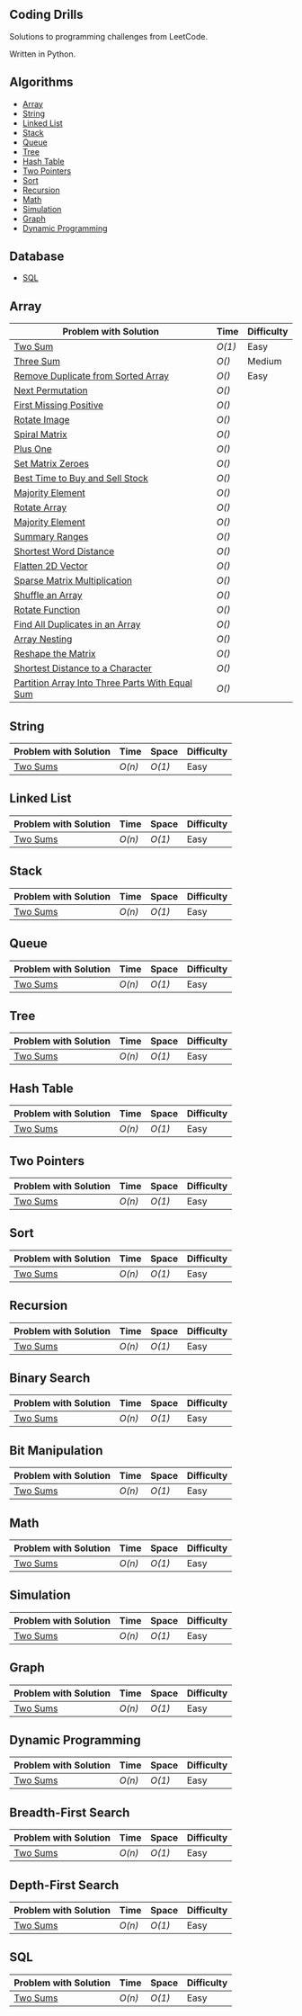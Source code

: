 ## Coding Drills
Solutions to programming challenges from LeetCode.

Written in Python.

Algorithms
--------------
- [Array](https://github.com/enigdata/coding-drills#Array)
- [String](https://github.com/enigdata/coding-drills#String)
- [Linked List](https://github.com/enigdata/coding-drills#Linked-list)
- [Stack](https://github.com/enigdata/coding-drills#stack)
- [Queue](https://github.com/enigdata/coding-drills#queue)
- [Tree](https://github.com/enigdata/coding-drills#tree)
- [Hash Table](https://github.com/enigdata/coding-drills#hash-table)
- [Two Pointers](https://github.com/enigdata/coding-drills#two-pointers)
- [Sort](https://github.com/enigdata/coding-drills#sort)
- [Recursion](https://github.com/enigdata/coding-drills#recursion)
- [Math](https://github.com/enigdata/coding-drills#math)
- [Simulation](https://github.com/enigdata/coding-drills#simulation)
- [Graph](https://github.com/enigdata/coding-drills#graph)
- [Dynamic Programming](https://github.com/enigdata/coding-drills#dynamic-programming)

Database
--------------
- [SQL](https://github.com/enigdata/coding-drills#sql)

## Array
|  Problem with Solution       |  Time           | Difficulty    |  
| --------------- | --------------- | ------------- |
| [Two Sum](https://github.com/enigdata/coding-drills/blob/master/Array/two_sum.py) | _O(1)_       | Easy         |||
| [Three Sum]() | _O()_       | Medium         |||
| [Remove Duplicate from Sorted Array]() | _O()_       | Easy      |||
| [Next Permutation]() | _O()_       |          |||
| [First Missing Positive]() | _O()_       |          |||
| [Rotate Image]() | _O()_       |          |||
| [Spiral Matrix]() | _O()_       |          |||
| [Plus One]() | _O()_       |          |||
| [Set Matrix Zeroes]() | _O()_       |          |||
| [Best Time to Buy and Sell Stock]() | _O()_       |          |||
| [Majority Element]() | _O()_       |          |||
| [Rotate Array]() | _O()_       |          |||
| [Majority Element]() | _O()_       |          |||
| [Summary Ranges]() | _O()_       |          |||
| [Shortest Word Distance]() | _O()_       |          |||
| [Flatten 2D Vector]() | _O()_       |          |||
| [Sparse Matrix Multiplication]() | _O()_       |          |||
| [Shuffle an Array]() | _O()_       |          |||
| [Rotate Function]() | _O()_       |          |||
| [Find All Duplicates in an Array]() | _O()_       |          |||
| [Array Nesting]() | _O()_       |          |||
| [Reshape the Matrix]() | _O()_       |          |||
| [Shortest Distance to a Character]() | _O()_       |          |||
| [Partition Array Into Three Parts With Equal Sum]() | _O()_       |          |||


## String
|  Problem with Solution       |  Time           | Space           | Difficulty    |  
| --------------- | --------------- | --------------- | ------------- |
| [Two Sums]() | _O(n)_       | _O(1)_          | Easy         |||

## Linked List
|  Problem with Solution       |  Time           | Space           | Difficulty    |  
| --------------- | --------------- | --------------- | ------------- |
| [Two Sums]() | _O(n)_       | _O(1)_          | Easy         |||

## Stack
|  Problem with Solution       |  Time           | Space           | Difficulty    |  
| --------------- | --------------- | --------------- | ------------- |
| [Two Sums]() | _O(n)_       | _O(1)_          | Easy         |||

## Queue
|  Problem with Solution       |  Time           | Space           | Difficulty    |  
| --------------- | --------------- | --------------- | ------------- |
| [Two Sums]() | _O(n)_       | _O(1)_          | Easy         |||

## Tree
|  Problem with Solution       |  Time           | Space           | Difficulty    |  
| --------------- | --------------- | --------------- | ------------- |
| [Two Sums]() | _O(n)_       | _O(1)_          | Easy         |||

## Hash Table
|  Problem with Solution       |  Time           | Space           | Difficulty    |  
| --------------- | --------------- | --------------- | ------------- |
| [Two Sums]() | _O(n)_       | _O(1)_          | Easy         |||

## Two Pointers
|  Problem with Solution       |  Time           | Space           | Difficulty    |  
| --------------- | --------------- | --------------- | ------------- |
| [Two Sums]() | _O(n)_       | _O(1)_          | Easy         |||

## Sort
|  Problem with Solution       |  Time           | Space           | Difficulty    |  
| --------------- | --------------- | --------------- | ------------- |
| [Two Sums]() | _O(n)_       | _O(1)_          | Easy         |||

## Recursion
|  Problem with Solution       |  Time           | Space           | Difficulty    |  
| --------------- | --------------- | --------------- | ------------- |
| [Two Sums]() | _O(n)_       | _O(1)_          | Easy         |||

## Binary Search
|  Problem with Solution       |  Time           | Space           | Difficulty    |  
| --------------- | --------------- | --------------- | ------------- |
| [Two Sums]() | _O(n)_       | _O(1)_          | Easy         |||

## Bit Manipulation
|  Problem with Solution       |  Time           | Space           | Difficulty    |  
| --------------- | --------------- | --------------- | ------------- |
| [Two Sums]() | _O(n)_       | _O(1)_          | Easy         |||

## Math
|  Problem with Solution       |  Time           | Space           | Difficulty    |  
| --------------- | --------------- | --------------- | ------------- |
| [Two Sums]() | _O(n)_       | _O(1)_          | Easy         |||

## Simulation
|  Problem with Solution       |  Time           | Space           | Difficulty    |  
| --------------- | --------------- | --------------- | ------------- |
| [Two Sums]() | _O(n)_       | _O(1)_          | Easy         |||

## Graph
|  Problem with Solution       |  Time           | Space           | Difficulty    |  
| --------------- | --------------- | --------------- | ------------- |
| [Two Sums]() | _O(n)_       | _O(1)_          | Easy         |||

## Dynamic Programming
|  Problem with Solution       |  Time           | Space           | Difficulty    |  
| --------------- | --------------- | --------------- | ------------- |
| [Two Sums]() | _O(n)_       | _O(1)_          | Easy         |||

## Breadth-First Search
|  Problem with Solution       |  Time           | Space           | Difficulty    |  
| --------------- | --------------- | --------------- | ------------- |
| [Two Sums]() | _O(n)_       | _O(1)_          | Easy         |||

## Depth-First Search
|  Problem with Solution       |  Time           | Space           | Difficulty    |  
| --------------- | --------------- | --------------- | ------------- |
| [Two Sums]() | _O(n)_       | _O(1)_          | Easy         |||

## SQL
|  Problem with Solution       |  Time           | Space           | Difficulty    |  
| --------------- | --------------- | --------------- | ------------- |
| [Two Sums]() | _O(n)_       | _O(1)_          | Easy         |||
